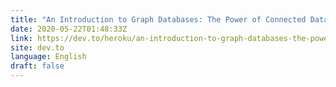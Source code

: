 ```yaml
---
title: "An Introduction to Graph Databases: The Power of Connected Data"
date: 2020-05-22T01:48:33Z
link: https://dev.to/heroku/an-introduction-to-graph-databases-the-power-of-connected-data-jde?utm_medium=RSS&utm_source=news.12bit.vn
site: dev.to
language: English
draft: false
---
```

